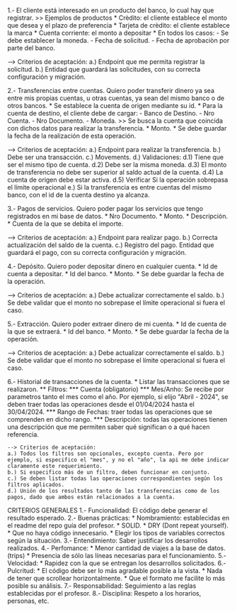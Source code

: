 1.- El cliente está interesado en un producto del banco, lo cual hay que registrar.
	>> Ejemplos de productos
	* Crèdito: el cliente establece el monto que desea y el plazo de preferencia
	* Tarjeta de crèdito: el cliente establece la marca
	* Cuenta corriente: el monto a depositar
	* En todos los casos:
	- Se debe establecer la moneda.
	- Fecha de solicitud.
	- Fecha de aprobaciòn por parte del banco.

--> Criterios de aceptación:
	a.) Endpoint que me permita registrar la solicitud.
	b.) Entidad que guardará las solicitudes, con su correcta configuración y migración.

2.- Transferencias entre cuentas. Quiero poder transferir dinero ya sea entre mis propias cuentas, 
u otras cuentas, ya sean del mismo banco o de otros bancos.
	* Se establece la cuenta de origen mediante su id.
	* Para la cuenta de destino, el cliente debe de cargar:
	- Banco de Destino.
	- Nro Cuenta.
	- Nro Documento.
	- Moneda.
	>> Se busca la cuenta que coincida con dichos datos para realizar la transferencia.
	* Monto.
	* Se debe guardar la fecha de la realización de esta operación.

--> Criterios de aceptación:
	a.) Endpoint para realizar la transferencia.
	b.) Debe ser una transacción.
	c.) Movements.
	d.) Validaciones:
		d.1) Tiene que ser el mismo tipo de cuenta.
		d.2) Debe ser la misma moneda.
		d.3) El monto de transferencia no debe ser superior al saldo actual de la cuenta.
		d.4) La cuenta de origen debe estar activa.
		d.5) Verificar Si la operación sobrepasa el límite operacional
	e.) Si la transferencia es entre cuentas del mismo banco, con el id de la cuenta destino ya alcanza.

3.- Pagos de servicios. Quiero poder pagar los servicios que tengo registrados en mi base de datos.
	* Nro Documento.
	* Monto.
	* Descripción.
	* Cuenta de la que se debita el importe.

--> Criterios de aceptación:
	a.) Endpoint para realizar pago.
	b.) Correcta actualización del saldo de la cuenta.
	c.) Registro del pago. Entidad que guardará el pago, con su correcta configuración y migración.

4.- Depósito. Quiero poder depositar dinero en cualquier cuenta.
	* Id de cuenta a depositar.
	* Id del banco.
	* Monto.
	* Se debe guardar la fecha de la operación.
	
--> Criterios de aceptación:
	a.) Debe actualizar correctamente el saldo.
	b.) Se debe validar que el monto no sobrepase el límite operacional si fuera el caso.

5.- Extracción. Quiero poder extraer dinero de mi cuenta.
		* Id de cuenta de la que se extraerá.
		* Id del banco.
		* Monto.
		* Se debe guardar la fecha de la operación.
		
--> Criterios de aceptación:
	a.) Debe actualizar correctamente el saldo.
	b.) Se debe validar que el monto no sobrepase el límite operacional si fuera el caso.

6.- Historial de transacciones de la cuenta.
	* Listar las transacciones que se realizaron.
	** Filtros:
	*** Cuenta (obligatorio)
	*** Mes/Anho: Se recibe por parametros tanto el mes como el año.
	Por ejemplo, si elijo "Abril - 2024", se deben traer todas las operaciones desde el 01/04/2024 hasta el 30/04/2024.
	*** Rango de Fechas: traer todas las operaciones que se comprenden en dicho rango.
	*** Descripción: todas las operaciones tienen una descripción que me permiten saber qué significan o a qué hacen referencia.

	--> Criterios de aceptación:
	a.) Todos los filtros son opcionales, excepto cuenta. Pero por ejemplo, si especifico el "mes", y no el "año", la api me debe indicar claramente este requerimiento.
	b.) Si especifico más de un filtro, deben funcionar en conjunto.
	c.) Se deben listar todas las operaciones correspondientes según los filtros aplicados.
	d.) Unión de los resultados tanto de las transferencias como de los pagos, dado que ambos están relacionados a la cuenta.


CRITERIOS GENERALES
1.- Funcionalidad: El código debe generar el resultado esperado.
2.- Buenas prácticas:
	* Nombramiento: establecidas en el readme del repo guía del profesor.
	* SOLID.
	* DRY (Dont repeat yourself).
	* Que no haya código innecesario.
	* Elegir los tipos de variables correctos según la situación.
3.- Entendimiento: Saber justificar los desarrollos realizados.
4.- Perfomance:
	* Menor cantidad de viajes a la base de datos. (trips)
	* Presencia de sólo las líneas necesarias para el funcionamiento.
5.- Velocidad:
	* Rapidez con la que se entregan los desarrollos solicitados.
6.- Pulcritud:
	* El código debe ser lo más agradable posible a la vista.
	* Nada de tener que scrollear horizontalmente.
	* Que el formato me facilite lo más posible su análisis.
7.- Responsabilidad: Seguimiento a las reglas establecidas por el profesor.
8.- Disciplina: Respeto a los horarios, personas, etc.